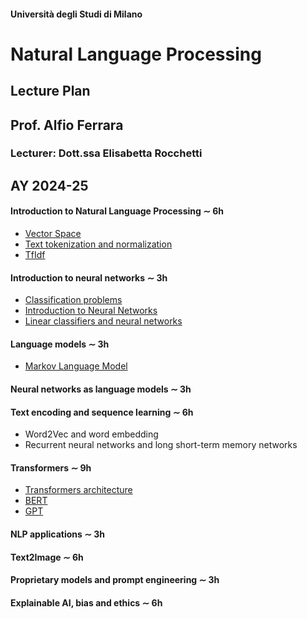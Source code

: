 #### Università degli Studi di Milano

# Natural Language Processing

## Lecture Plan 

## Prof. Alfio Ferrara

### Lecturer: Dott.ssa Elisabetta Rocchetti

## AY 2024-25

#### Introduction to Natural Language Processing $\sim$ 6h

- [Vector Space](./nlp/L0.0-introduction-to-text-data.ipynb)
- [Text tokenization and normalization](./nlp/L0.1-wordpiece-example.ipynb)
- [TfIdf](./nlp/L0.2-search.ipynb)

#### Introduction to neural networks $\sim$ 3h
- [Classification problems](./nlp/L1.0-classification.ipynb)
- [Introduction to Neural Networks](./nlp/L1.1-introduction-neural-networks.ipynb)
- [Linear classifiers and neural networks](./nlp/L1.2-linear-classifiers-and-nn.ipynb)

#### Language models $\sim$ 3h
- [Markov Language Model](./nlp/L2.0-statistical-language-models.ipynb)

#### Neural networks as language models $\sim$ 3h

#### Text encoding and sequence learning $\sim$ 6h

- Word2Vec and word embedding
- Recurrent neural networks and long short-term memory networks

#### Transformers $\sim$ 9h
- [Transformers architecture](../2023-24/nlp/transformers/transformers-explained.ipynb)
- [BERT](../2023-24/nlp/BERT/bert-explained.ipynb)
- [GPT](https://arena-chapter1-transformer-interp.streamlit.app/%5B1.1%5D_Transformer_from_Scratch)

#### NLP applications  $\sim$ 3h

#### Text2Image $\sim$ 6h

#### Proprietary models and prompt engineering $\sim$ 3h

#### Explainable AI, bias and ethics $\sim$ 6h
